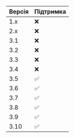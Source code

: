 | Версія  | Підтримка          |
| ------- | ------------------ |
| 1.x     | :x:                  |
| 2.x     | :x:                  |
| 3.1     | :x:                  |
| 3.2     | :x:                  |
| 3.3     | :x:                  |
| 3.4     | :x:                  |
| 3.5     | :white_check_mark:                  |
| 3.6     | :white_check_mark:                  |
| 3.7     | :white_check_mark:                  |
| 3.8     | :white_check_mark:                  |
| 3.9     | :white_check_mark:                  |
| 3.10    | :white_check_mark:                  |
